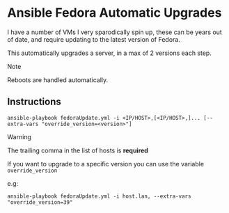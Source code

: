 # Ansible Fedora Automatic Upgrades

I have a number of VMs I very sparodically spin up, these can be years out of date, and require updating to the latest version of Fedora.

This automatically upgrades a server, in a max of 2 versions each step.

> [!NOTE]
> Reboots are handled automatically.

## Instructions

    ansible-playbook fedoraUpdate.yml -i <IP/HOST>,[<IP/HOST>,]... [--extra-vars "override_version=<version>"]

> [!WARNING]
>  The trailing comma in the list of hosts is **required**

If you want to upgrade to a specific version you can use the variable `override_version`

e.g:

    ansible-playbook fedoraUpdate.yml -i host.lan, --extra-vars "override_version=39"